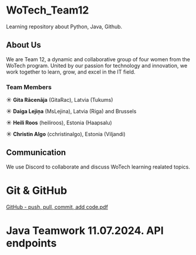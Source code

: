 # WoTech_Team12

Learning repository about Python, Java, Github.

## About Us
We are Team 12, a dynamic and collaborative group of four women from the WoTech program. United by our passion for technology and innovation, we work together to learn, grow, and excel in the IT field.

### Team Members
☀ **Gita Rācenāja** (GitaRac), Latvia (Tukums)

☀ **Daiga Lejiņa** (MsLejina), Latvia (Riga) and Brussels

☀ **Heili Roos** (heiliroos), Estonia (Haapsalu)

☀ **Christin Algo** (cchristinalgo), Estonia (Viljandi)

## Communication
We use Discord to collaborate and discuss WoTech learning realated topics.

# Git & GitHub

[GitHub - push, pull, commit, add code.pdf](https://github.com/user-attachments/files/16177869/GitHub.-.push.pull.commit.add.code.pdf)

# Java Teamwork **11.07.2024. API endpoints**




